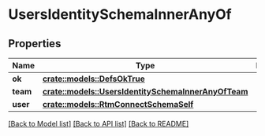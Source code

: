 # UsersIdentitySchemaInnerAnyOf

## Properties

Name | Type | Description | Notes
------------ | ------------- | ------------- | -------------
**ok** | [**crate::models::DefsOkTrue**](defs_ok_true.md) |  | 
**team** | [**crate::models::UsersIdentitySchemaInnerAnyOfTeam**](users_identity_schema_inner_anyOf_team.md) |  | 
**user** | [**crate::models::RtmConnectSchemaSelf**](rtm_connect_schema_self.md) |  | 

[[Back to Model list]](../README.md#documentation-for-models) [[Back to API list]](../README.md#documentation-for-api-endpoints) [[Back to README]](../README.md)


